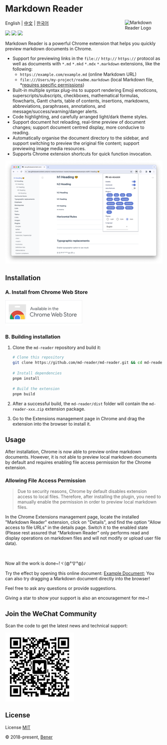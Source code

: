 # Markdown Reader

<picture>
  <source media="(prefers-color-scheme: light)" srcset="https://raw.githubusercontent.com/md-reader/md-reader/main/src/images/logo.svg">
  <source media="(prefers-color-scheme: dark)" srcset="https://raw.githubusercontent.com/md-reader/md-reader/main/src/images/logo-light.svg">
  <img alt="Markdown Reader Logo" src="https://raw.githubusercontent.com/md-reader/md-reader/main/src//images/logo-stroke.svg" align="right" width="120">
</picture>

English | [中文](./README-cn.md) | [한국어](./README-ko.md)

[![](https://badgen.net/chrome-web-store/v/medapdbncneneejhbgcjceippjlfkmkg?icon=chrome&color=607cd2)](https://chromewebstore.google.com/detail/md-reader/medapdbncneneejhbgcjceippjlfkmkg) [![](https://badgen.net/chrome-web-store/stars/medapdbncneneejhbgcjceippjlfkmkg?icon=chrome&color=607cd2)](https://chromewebstore.google.com/detail/md-reader/medapdbncneneejhbgcjceippjlfkmkg) [![](https://badgen.net/chrome-web-store/users/medapdbncneneejhbgcjceippjlfkmkg?icon=chrome&color=607cd2)](https://chromewebstore.google.com/detail/md-reader/medapdbncneneejhbgcjceippjlfkmkg)

Markdown Reader is a powerful Chrome extension that helps you quickly preview markdown documents in Chrome.

- Support for previewing links in the `file://` `http://` `https://` protocol as well as documents with `*.md` `*.mkd` `*.mdx` `*.markdown` extensions, like the following:
  - `https://example.com/example.md` (online Markdown URL)
  - `file:///Users/my-project/readme.markdown` (local Markdown file, \*[requires specific permissions](#allowing-file-access-permission))
- Built-in multiple syntax plug-ins to support rendering Emoji emoticons, superscripts/subscripts, checkboxes, mathematical formulas, flowcharts, Gantt charts, table of contents, insertions, markdowns, abbreviations, paraphrases, annotations, and message/success/warning/danger alerts.
- Code highlighting, and carefully arranged light/dark theme styles.
- Support document hot reloading, real-time preview of document changes; support document centred display, more conducive to reading.
- Automatically organise the document directory to the sidebar, and support switching to preview the original file content; support previewing image media resources.
- Supports Chrome extension shortcuts for quick function invocation.

![banner](./example/example-1.png)

## Installation

### A. Install from Chrome Web Store

<a href="https://chromewebstore.google.com/detail/md-reader/medapdbncneneejhbgcjceippjlfkmkg" target="_blank"><img src="./src/images/chrome-web-store.svg" alt="Chrome Web Store" style="width:247px"/></a>

### B. Building installation

1. Clone the `md-reader` repository and build it:

   ```bash
   # Clone this repository
   git clone https://github.com/md-reader/md-reader.git && cd md-reader

   # Install dependencies
   pnpm install

   # Build the extension
   pnpm build
   ```

2. After a successful build, the `md-reader/dist` folder will contain the `md-reader-xxx.zip` extension package.

3. Go to the Extensions management page in Chrome and drag the extension into the browser to install it.

## Usage

After installation, Chrome is now able to preview online markdown documents. However, it is not able to preview local markdown documents by default and requires enabling file access permission for the Chrome extension.

### Allowing File Access Permission

> Due to security reasons, Chrome by default disables extension access to local files. Therefore, after installing the plugin, you need to manually enable the permission in order to preview local markdown files.

In the Chrome Extensions management page, locate the installed "Markdown Reader" extension, click on "Details", and find the option "Allow access to file URLs" in the details page. Switch it to the enabled state (Please rest assured that "Markdown Reader" only performs read and display operations on markdown files and will not modify or upload user file data).

<br/>

Now all the work is done~!ヾ(◍°∇°◍)ﾉ

Try the effect by opening this online document: [Example Document](https://raw.githubusercontent.com/md-reader/md-reader/main/example/example.md); You can also try dragging a Markdown document directly into the browser!

Feel free to ask any questions or provide suggestions.

Giving a star to show your support is also an encouragement for me~!

## Join the WeChat Community

Scan the code to get the latest news and technical support:

<img src="./src/images/mp-qrcode.jpg" alt="" style="width:220px"/>

## License

License [MIT](https://github.com/md-reader/md-reader/blob/main/LICENSE)

© 2018-present, [Bener](https://github.com/Heroor)
